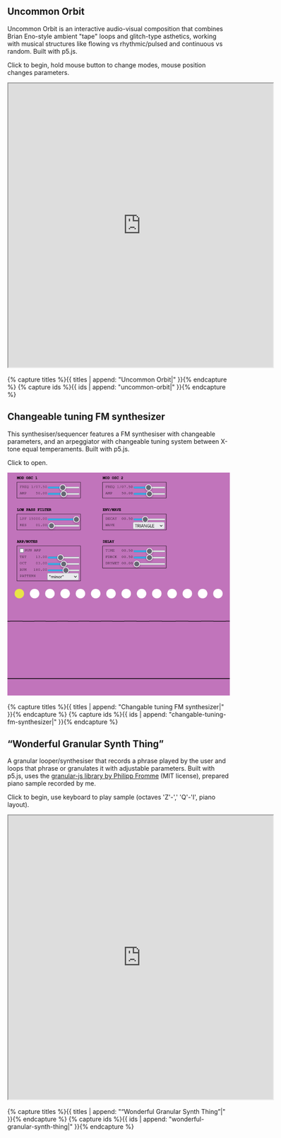 ## Uncommon Orbit
Uncommon Orbit is an interactive audio-visual composition that combines Brian Eno-style ambient "tape" loops and glitch-type asthetics, working with musical structures like flowing vs rhythmic/pulsed and continuous vs random. Built with p5.js.

Click to begin, hold mouse button to change modes, mouse position changes parameters.

<iframe width="600" height="642" src="https://editor.p5js.org/crispinha/full/S9HbZo_mW"></iframe>

{% capture titles %}{{ titles | append: "Uncommon Orbit|" }}{% endcapture %}
{% capture ids %}{{ ids | append: "uncommon-orbit|" }}{% endcapture %}

## Changeable tuning FM synthesizer

This synthesiser/sequencer features a FM synthesiser with changeable parameters, and an arpeggiator with changeable tuning system between X-tone equal temperaments. Built with p5.js.

Click to open.

[![Screenshot of synthesiser](https://github.com/crispinha/crispinha.github.io/raw/main/imgs/Variable%20TET%20synthesizer.png)](https://editor.p5js.org/crispinha/full/j_tnLr-Co)

{% capture titles %}{{ titles | append: "Changable tuning FM synthesizer|" }}{% endcapture %}
{% capture ids %}{{ ids | append: "changable-tuning-fm-synthesizer|" }}{% endcapture %}

## “Wonderful Granular Synth Thing”

A granular looper/synthesiser that records a phrase played by the user and loops that phrase or granulates it with adjustable parameters. Built with p5.js, uses the [granular-js library by Philipp Fromme](https://github.com/philippfromme/granular-js) (MIT license), prepared piano sample recorded by me.

Click to begin, use keyboard to play sample (octaves 'Z'-',' 'Q'-'I', piano layout).

<iframe width="600" height="642" src="https://editor.p5js.org/crispinha/full/G26zfQamz"></iframe>

{% capture titles %}{{ titles | append: "“Wonderful Granular Synth Thing”|" }}{% endcapture %}
{% capture ids %}{{ ids | append: "wonderful-granular-synth-thing|" }}{% endcapture %}